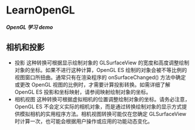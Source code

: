 # LearnOpenGL
***OpenGL 学习 demo***

## 相机和投影
- 投影
这种转换可根据显示绘制对象的 GLSurfaceView 的宽度和高度调整绘制对象的坐标。如果不进行这种计算，OpenGL ES 绘制的对象会被不等比例的视图窗口所扭曲。通常只有在渲染程序的 onSurfaceChanged() 方法中确定或更改 OpenGL 视图的比例时，才需要计算投影转换。如需详细了解 OpenGL ES 投影和坐标映射，请参阅映射绘制对象的坐标。
- 相机视图
这种转换可根据虚拟相机的位置调整绘制对象的坐标。请务必注意，OpenGL ES 不会定义实际的相机对象，而是通过转换绘制对象的显示方式提供模拟相机的实用程序方法。相机视图转换可能仅在您确定 GLSurfaceView 时计算一次，也可能会根据用户操作或应用的功能动态变化。

